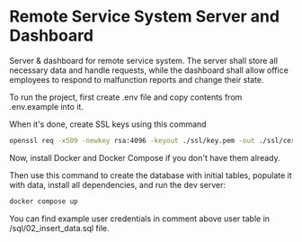 # Remote Service System Server and Dashboard

Server & dashboard for remote service system. The server shall store all necessary data and handle requests, while the dashboard shall allow office employees to respond to malfunction reports and change their state.

To run the project, first create .env file and copy contents from .env.example into it.

When it's done, create SSL keys using this command

```bash
openssl req -x509 -newkey rsa:4096 -keyout ./ssl/key.pem -out ./ssl/cert.pem -days 365
```

Now, install Docker and Docker Compose if you don't have them already.

Then use this command to create the database with initial tables, populate it with data, install all dependencies, and run the dev server:

```bash
docker compose up
```

You can find example user credentials in comment above user table in /sql/02_insert_data.sql file.